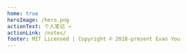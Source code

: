 ```yaml
---
home: true
heroImage: /hero.png
actionText: 个人笔记 →
actionLink: /notes/
footer: MIT Licensed | Copyright © 2018-present Evan You
---
```

